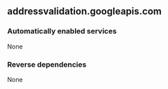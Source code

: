 ## addressvalidation.googleapis.com

### Automatically enabled services

None

### Reverse dependencies

None
